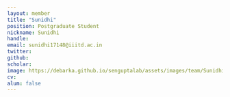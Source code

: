 ```yaml
---
layout: member
title: "Sunidhi"
position: Postgraduate Student
nickname: Sunidhi
handle:
email: sunidhi17148@iiitd.ac.in
twitter:
github:
scholar:
image: https://debarka.github.io/senguptalab/assets/images/team/Sunidhi.jpg
cv:
alum: false
---
```

